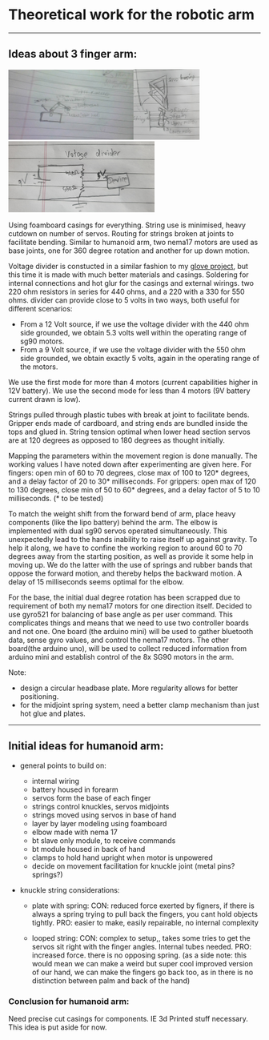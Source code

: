 # Theoretical work for the robotic arm
***

## Ideas about 3 finger arm:

<img src="./2_drawings/3fbase.jpg" width="250"/><img src="./2_drawings/3fcasing.jpg" width="132"/><img src="./2_drawings/voltagedivider.jpg" width="292"/>

Using foamboard casings for everything. String use is minimised, heavy cutdown on number of servos.
Routing for strings broken at joints to facilitate bending. Similar to humanoid arm, two nema17 motors are used as base joints, one for 360 degree rotation and another for up down motion.

Voltage divider is constucted in a similar fashion to my [glove project](https://github.com/Roboramv2/Command-gloves), but this time it is made with much better materials and casings. Soldering for internal connections and hot glur for the casings and external wirings. two 220 ohm resistors in series for 440 ohms, and a 220 with a 330 for 550 ohms. divider can provide close to 5 volts in two ways, both useful for different scenarios:
* From a 12 Volt source, if we use the voltage divider with the 440 ohm side grounded, we obtain 5.3 volts well within the operating range of sg90 motors.
* From a 9 Volt source, if we use the voltage divider with the 550 ohm side grounded, we obtain exactly 5 volts, again in the operating range of the motors.

We use the first mode for more than 4 motors (current capabilities higher in 12V battery). We use the second mode for less than 4 motors (9V battery current drawn is low).

Strings pulled through plastic tubes with break at joint to facilitate bends. Gripper ends made of cardboard, and string ends are bundled inside the tops and glued in. String tension optimal when lower head section servos are at 120 degrees as opposed to 180 degrees as thought initially.

Mapping the parameters within the movement region is done manually. The working values I have noted down after experimenting are given here. For fingers: open min of 60 to 70 degrees, close max of 100 to 120* degrees, and a delay factor of 20 to 30* milliseconds. For grippers: open max of 120 to 130 degrees, close min of 50 to 60* degrees, and a delay factor of 5 to 10 milliseconds. (* to be tested)

To match the weight shift from the forward bend of arm, place heavy components (like the lipo battery) behind the arm. The elbow is implemented with dual sg90 servos operated simultaneously. This unexpectedly lead to the hands inability to raise itself up against gravity. To help it along, we have to confine the working region to around 60 to 70 degrees away from the starting position, as well as provide it some help in moving up. We do the latter with the use of springs and rubber bands that oppose the forward motion, and thereby helps the backward motion. A delay of 15 milliseconds seems optimal for the elbow.

For the base, the initial dual degree rotation has been scrapped due to requirement of both my nema17 motors for one direction itself. Decided to use gyro521 for balancing of base angle as per user command. This complicates things and means that we need to use two controller boards and not one. One board (the arduino mini) will be used to gather bluetooth data, sense gyro values, and control the nema17 motors. The other board(the arduino uno), will be used to collect reduced information from arduino mini and establish control of the 8x SG90 motors in the arm. 

Note: 
* design a circular headbase plate. More regularity allows for better positioning.
* for the midjoint spring system, need a better clamp mechanism than just hot glue and plates.

***
## Initial ideas for humanoid arm:
* general points to build on:
    * internal wiring
    * battery housed in forearm
    * servos form the base of each finger
    * strings control knuckles, servos midjoints
    * strings moved using servos in base of hand
    * layer by layer modeling using foamboard
    * elbow made with nema 17
    * bt slave only module, to receive commands
    * bt module housed in back of hand
    * clamps to hold hand upright when motor is unpowered
    * decide on movement facilitation for knuckle joint (metal pins? springs?)

* knuckle string considerations:
  * plate with spring:
    CON: reduced force exerted by figners, if there is always a spring trying to pull back the fingers, you cant hold objects tightly.
    PRO: easier to make, easily repairable, no internal complexity

  * looped string:
    CON: complex to setup,, takes some tries to get the servos sit right with the finger angles. Internal tubes needed.
    PRO: increased force. there is no opposing spring. (as a side note: this would mean we can make a weird but super cool improved version of our hand, we can make the fingers go back too, as in there is no distinction between palm and back of the hand)

### Conclusion for humanoid arm:
Need precise cut casings for components. IE 3d Printed stuff necessary. This idea is put aside for now.
